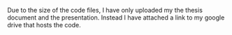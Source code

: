 Due to the size of the code files, I have only uploaded my the thesis document and the presentation. Instead I have attached a link to my google drive that hosts the code. 
